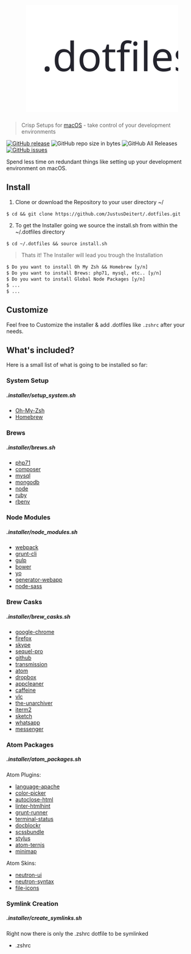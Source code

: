 <h1 align="center">
	<img width="400" src=".assets/logo.svg" alt=".dotfiles">
</h1>

> Crisp Setups for [macOS](https://de.wikipedia.org/wiki/MacOS) - take control of your development environments

[![GitHub release](https://img.shields.io/github/release/JustusDeitert/.dotfiles.svg)](https://github.com/JustusDeitert/.dotfiles/releases)
![GitHub repo size in bytes](https://img.shields.io/github/repo-size/JustusDeitert/.dotfiles.svg)
![GitHub All Releases](https://img.shields.io/github/downloads/JustusDeitert/.dotfiles/total.svg)
[![GitHub issues](https://img.shields.io/github/issues/JustusDeitert/.dotfiles.svg)](https://github.com/JustusDeitert/.dotfiles/issues)

Spend less time on redundant things like setting up your development environment on macOS.   

## Install
1. Clone or download the Repository to your user directory ~/
```
$ cd && git clone https://github.com/JustusDeitert/.dotfiles.git
```
2. To get the Installer going we source the install.sh from within the ~/.dotfiles directory
```
$ cd ~/.dotfiles && source install.sh
```
> Thats it! The Installer will lead you trough the Installation
```
$ Do you want to install Oh My Zsh && Homebrew [y/n]
$ Do you want to install Brews: php71, mysql, etc.. [y/n]
$ Do you want to install Global Node Packages [y/n]
$ ...
$ ...
```

## Customize
Feel free to Customize the installer & add .dotfiles like `.zshrc` after your needs.

## What's included?
Here is a small list of what is going to be installed so far:

### System Setup
##### .installer/setup_system.sh
* [Oh-My-Zsh](https://ohmyz.sh/) 
* [Homebrew](https://brew.sh/)

### Brews 
##### .installer/brews.sh
* [php71](http://php.net/)
* [composer](https://getcomposer.org/)
* [mysql](https://www.mysql.com)
* [mongodb](https://www.mongodb.com)
* [node](https://nodejs.org)
* [ruby](https://www.ruby-lang.org)
* [rbenv](http://rbenv.org/)

### Node Modules 
##### .installer/node_modules.sh
* [webpack](https://webpack.js.org/)
* [grunt-cli](https://gruntjs.com)
* [gulp](https://gulpjs.com/)
* [bower](https://bower.io/)
* [yo](http://yeoman.io/)
* [generator-webapp](http://yeoman.io/generators/)
* [node-sass](https://github.com/sass/node-sass)

### Brew Casks 
##### .installer/brew_casks.sh
* [google-chrome](https://www.google.com/intl/de_ALL/chrome/)
* [firefox](https://www.mozilla.org/firefox)
* [skype](https://www.skype.com)
* [sequel-pro](https://www.sequelpro.com/)
* [github](https://desktop.github.com/)
* [transmission](https://transmissionbt.com/)
* [atom](https://atom.io/)
* [dropbox](https://www.dropbox.com)
* [appcleaner](https://freemacsoft.net/appcleaner/)
* [caffeine](http://lightheadsw.com/caffeine/)
* [vlc](https://www.vlc.de/)
* [the-unarchiver](https://theunarchiver.com/)
* [iterm2](https://iterm2.com/)
* [sketch](https://www.sketchapp.com/)
* [whatsapp](https://www.whatsapp.com/download/)
* [messenger](https://www.messenger.com/)

### Atom Packages 
##### .installer/atom_packages.sh
Atom Plugins:
* [language-apache](https://atom.io/packages/language-apache)
* [color-picker](https://atom.io/packages/color-picker)
* [autoclose-html](https://atom.io/packages/autoclose-html)
* [linter-htmlhint](https://atom.io/packages/linter-htmlhint)
* [grunt-runner](https://atom.io/packages/grunt-runner)
* [terminal-status](https://atom.io/packages/terminal-status)
* [docblockr](https://atom.io/packages/docblockr)
* [scssbundle](https://atom.io/packages/scssbundle)
* [stylus](https://atom.io/packages/stylus)
* [atom-ternjs](https://atom.io/packages/atom-ternjs)
* [minimap](https://atom.io/packages/minimap)

Atom Skins:
* [neutron-ui](https://atom.io/themes/neutron-ui)
* [neutron-syntax](https://atom.io/themes/neutron-syntax)
* [file-icons](https://atom.io/themes/file-icons)

### Symlink Creation 
##### .installer/create_symlinks.sh
Right now there is only the .zshrc dotfile to be symlinked
* .zshrc
